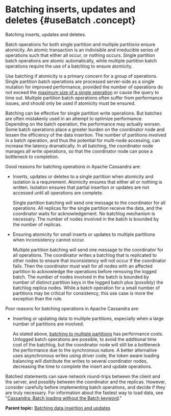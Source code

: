 # Batching inserts, updates and deletes {#useBatch .concept}

Batching inserts, updates and deletes.

Batch operations for both single partition and multiple partitions ensure atomicity. An atomic transaction is an indivisible and irreducible series of operations such that either all occur, or nothing occurs. Single partition batch operations are atomic automatically, while multiple partition batch operations require the use of a batchlog to ensure atomicity.

Use batching if atomicity is a primary concern for a group of operations. Single partition batch operations are processed server-side as a single mutation for improved performance, provided the number of operations do not exceed the [maximum size of a single operation](/en/cassandra-oss/3.0/cassandra/configuration/configCassandra_yaml.html#configCassandra_yaml__max_mutation_size_in_kb) or cause the query to time out. Multiple partition batch operations often suffer from performance issues, and should only be used if atomicity must be ensured.

Batching can be effective for single partition write operations. But batches are often mistakenly used in an attempt to optimize performance. Depending on the batch operation, the performance may actually worsen. Some batch operations place a greater burden on the coordinator node and lessen the efficiency of the data insertion. The number of partitions involved in a batch operation, and thus the potential for multi-node accessing, can increase the latency dramatically. In all batching, the coordinator node manages all write operations, so that the coordinator node can pose a bottleneck to completion.

Good reasons for batching operations in Apache Cassandra are:

-   Inserts, updates or deletes to a single partition when atomicity and isolation is a requirement. Atomicity ensures that either all or nothing is written. Isolation ensures that partial insertion or updates are not accessed until all operations are complete.

    Single partition batching will send one message to the coordinator for all operations. All replicas for the single partition receive the data, and the coordinator waits for acknowledgement. No batchlog mechanism is necessary. The number of nodes involved in the batch is bounded by the number of replicas.

-   Ensuring atomicity for small inserts or updates to multiple partitions when inconsistency cannot occur.

    Multiple partition batching will send one message to the coordinator for all operations. The coordinator writes a batchlog that is replicated to other nodes to ensure that inconsistency will not occur if the coordinator fails. Then the coordinator must wait for all nodes with an affected partition to acknowledge the operations before removing the logged batch. The number of nodes involved in the batch is bounded by number of distinct partition keys in the logged batch plus \(possibly\) the batchlog replica nodes. While a batch operation for a small number of partitions may be critical for consistency, this use case is more the exception than the rule.


Poor reasons for batching operations in Apache Cassandra are:

-   Inserting or updating data to multiple partitions, especially when a large number of partitions are involved.

    As stated above, [batching to multiple partitions](useBatchBadExample.md) has performance costs. Unlogged batch operations are possible, to avoid the additional time cost of the batchlog, but the coordinator node will still be a bottleneck the performance due to the synchronous nature. A better alternative uses asynchronous writes using driver code; the token aware loading balancing will distribute the writes to several coordinator nodes, decreasing the time to complete the insert and update operations.


Batched statements can save network round-trips between the client and the server, and possibly between the coordinator and the replicas. However, consider carefully before implementing batch operations, and decide if they are truly necessary. For information about the fastest way to load data, see "[Cassandra: Batch loading without the Batch keyword](https://medium.com/@foundev/cassandra-batch-loading-without-the-batch-keyword-40f00e35e23e)."

**Parent topic:** [Batching data insertion and updates](../../cql/cql_using/useBatchTOC.md)

